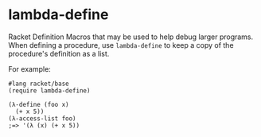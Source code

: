 # lambda-define

Racket Definition Macros that may be used to help debug larger programs.
When defining a procedure, use `lambda-define` to keep a copy of the
procedure's definition as a list.

For example:
```racket
#lang racket/base
(require lambda-define)

(λ-define (foo x)
  (+ x 5))
(λ-access-list foo)
;=> '(λ (x) (+ x 5))
```
